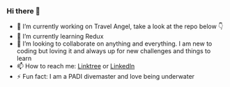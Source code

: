 ### Hi there 👋
- 🔭 I’m currently working on Travel Angel, take a look at the repo below 👇 
- 🌱 I’m currently learning Redux
- 👯 I’m looking to collaborate on anything and everything. I am new to coding but loving it and always up for new challenges and things to learn
- 📫 How to reach me: [Linktree](https://linktr.ee/clovellbsc) or [LinkedIn](https://www.linkedin.com/in/chris-lovell-086741149/)
- ⚡ Fun fact: I am a PADI divemaster and love being underwater
